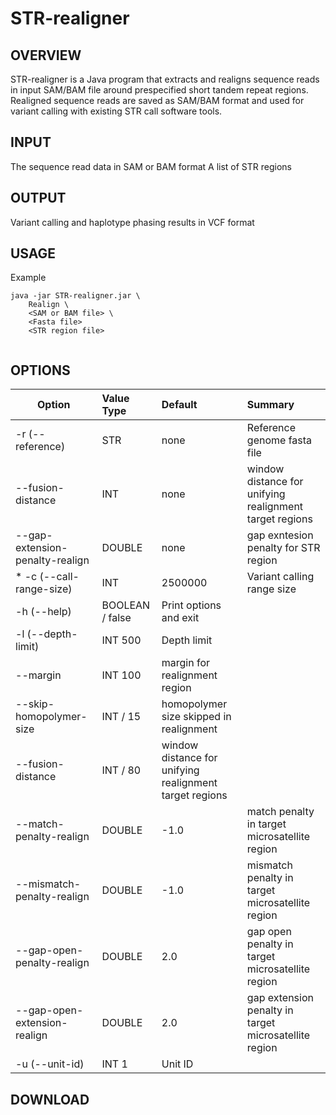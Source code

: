 # STR-realigner

## OVERVIEW

STR-realigner is a Java program that extracts and realigns sequence reads in input SAM/BAM file around prespecified short tandem repeat regions. Realigned sequence reads are saved as SAM/BAM format and used for variant calling with existing STR call software tools.

## INPUT

The sequence read data in SAM or BAM format
A list of STR regions

## OUTPUT

Variant calling and haplotype phasing results in VCF format

## USAGE

Example

~~~~
java -jar STR-realigner.jar \  
    Realign \
    <SAM or BAM file> \
    <Fasta file>
    <STR region file>
  
~~~~



## OPTIONS

| Option | Value Type | Default | Summary |
|--------|:-----------|:--------|:--------|
| -r (--reference) | STR | none | Reference genome fasta file| 
| --fusion-distance | INT | none | window distance for unifying realignment target regions |
| --gap-extension-penalty-realign | DOUBLE | none | gap exntesion penalty for STR region |
|* -c (--call-range-size) | INT | 2500000 | Variant calling range size |
| -h (--help) | BOOLEAN / false | Print options and exit |
| -l (--depth-limit) | INT 500 | Depth limit |
| --margin | INT 100 | margin for realignment region |
| --skip-homopolymer-size | INT / 15 | homopolymer size skipped in realignment |
| --fusion-distance | INT / 80  | window distance for unifying realignment target regions |
| --match-penalty-realign | DOUBLE | -1.0 | match penalty in target microsatellite region |
| --mismatch-penalty-realign | DOUBLE | -1.0 | mismatch penalty in target microsatellite region |
| --gap-open-penalty-realign | DOUBLE | 2.0 | gap open penalty in target microsatellite region |
| --gap-open-extension-realign | DOUBLE | 2.0 | gap extension penalty in target microsatellite region |
| -u (--unit-id) | INT 1 | Unit ID |

## DOWNLOAD
